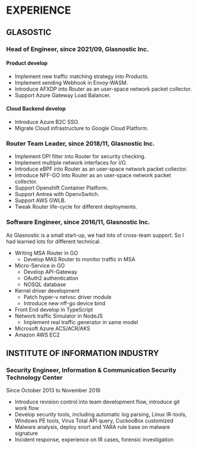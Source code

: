 # EXPERIENCE

## GLASOSTIC

### Head of Engineer, since 2021/09, Glasnostic Inc.

#### Product develop

* Implement new traffic matching strategy into Products.
* Implement sending Webhook in Envoy-WASM.
* Introduce AFXDP into Router as an user-space network packet collector.
* Support Azure Gateway Load Balancer.

#### Cloud Backend develop

* Introduce Azure B2C SSO.
* Migrate Cloud infrastructure to Google Cloud Platform.

### Router Team Leader, since 2018/11, Glasnostic Inc.

* Implement DPI filter into Router for security checking.
* Implement multiple network interfaces for I/O.
* Introduce eBPF into Router as an user-space network packet collector.
* Introduce NFF-GO into Router as an user-space network packet collector.
* Support Openshift Container Platform.
* Support Antrea with OpenvSwitch.
* Support AWS GWLB.
* Tweak Router life-cycle for different deployments.


### Software Engineer, since 2016/11, Glasnostic Inc.

As Glasnostic is a small start-up, we had lots of cross-team support. So I had learned lots for different technical.

* Writing MSA Router in GO
	* Develop MAS Router to monitor traffic in MSA
* Micro-Service in GO
	* Develop API-Gateway
	* OAuth2 authentication
	* NOSQL database
* Kernel driver development
	* Patch hyper-v netvsc driver module
	* Introduce new nff-go device bind
* Front End develop in TypeScript
* Network traffic Simulator in NodeJS
	* Implement real traffic generator in same model
* Microsoft Azure ACS/ACR/AKS
* Amazon AWS EC2

## INSTITUTE OF INFORMATION INDUSTRY

### Security Engineer, Information & Communication Security Technology Center

Since October 2013 to November 2016

* Introduce revision control into team development flow, introduce git work flow
* Develop security tools, including automatic log parsing, Linux IR-tools, Windows PE tools, Virus Total API query, CuckooBox customized
* Malware analysis, deploy snort and YARA rule base on malware signature
* Incident response, experience on IR cases, forensic investigation
